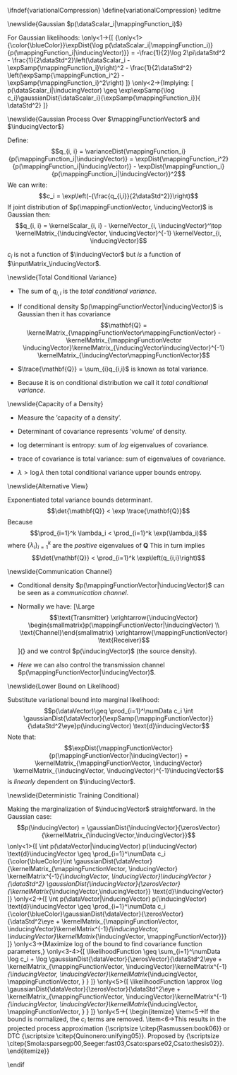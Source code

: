 \ifndef{variationalCompression}
\define{variationalCompression}
\editme

\newslide{Gaussian $p(\dataScalar_i|\mappingFunction_i)$}

For Gaussian likelihoods: \only<1->{\[
  {\only<1>{\color{\blueColor}}\expDist{\log p(\dataScalar_i|\mappingFunction_i)}{p(\mappingFunction_i|\inducingVector)}} = -\frac{1}{2}\log 2\pi\dataStd^2 - \frac{1}{2\dataStd^2}\left(\dataScalar_i - \expSamp{\mappingFunction_i}\right)^2 - \frac{1}{2\dataStd^2} \left(\expSamp{\mappingFunction_i^2} - \expSamp{\mappingFunction_i}^2\right)
  \]} \only<2->{Implying:
    \[
  p(\dataScalar_i|\inducingVector) \geq \exp\expSamp{\log c_i}\gaussianDist{\dataScalar_i}{\expSamp{\mappingFunction_i}}{ \dataStd^2}
  \]}

\newslide{Gaussian Process Over $\mappingFunctionVector$ and $\inducingVector$}

Define:
$$q_{i, i} = \varianceDist{\mappingFunction_i}{p(\mappingFunction_i|\inducingVector)} = \expDist{\mappingFunction_i^2}{p(\mappingFunction_i|\inducingVector)} - \expDist{\mappingFunction_i}{p(\mappingFunction_i|\inducingVector)}^2$$
We can write: $$c_i = \exp\left(-{\frac{q_{i,i}}{2\dataStd^2}}\right)$$
If joint distribution of $p(\mappingFunctionVector, \inducingVector)$ is
Gaussian then:
$$q_{i, i} = \kernelScalar_{i, i} - \kernelVector_{i, \inducingVector}^\top \kernelMatrix_{\inducingVector, \inducingVector}^{-1} \kernelVector_{i, \inducingVector}$$

$c_i$ is not a function of $\inducingVector$ but *is* a function of
$\inputMatrix_\inducingVector$.

<!--frame end-->
<!--frame start-->
\newslide{Total Conditional Variance}

-   The sum of $q_{i,i}$ is the *total conditional variance*.

-   If conditional density $p(\mappingFunctionVector|\inducingVector)$
    is Gaussian then it has covariance
    $$\mathbf{Q} = \kernelMatrix_{\mappingFunctionVector\mappingFunctionVector} - \kernelMatrix_{\mappingFunctionVector \inducingVector}\kernelMatrix_{\inducingVector\inducingVector}^{-1} \kernelMatrix_{\inducingVector\mappingFunctionVector}$$

-   $\trace{\mathbf{Q}} = \sum_{i}q_{i,i}$ is known as total variance.

-   Because it is on conditional distribution we call it *total
    conditional variance*.

<!--frame end-->
<!--frame start-->
\newslide{Capacity of a Density}

-   Measure the ’capacity of a density’.

-   Determinant of covariance represents ’volume’ of density.

-   log determinant is entropy: sum of *log* eigenvalues of covariance.

-   trace of covariance is total variance: sum of eigenvalues of
    covariance.

-   $\lambda > \log \lambda$ then total conditional variance upper
    bounds entropy.

<!--frame end-->
<!--frame start-->
\newslide{Alternative View}

Exponentiated total variance bounds determinant.
$$\det{\mathbf{Q}} < \exp \trace{\mathbf{Q}}$$ Because
$$\prod_{i=1}^k \lambda_i < \prod_{i=1}^k \exp(\lambda_i)$$ where
$\{\lambda_i\}_{i=1}^k$ are the *positive* eigenvalues of $\mathbf{Q}$
This in turn implies
$$\det{\mathbf{Q}} < \prod_{i=1}^k \exp\left(q_{i,i}\right)$$

<!--frame end-->
<!--frame start-->
\newslide{Communication Channel}

-   Conditional density $p(\mappingFunctionVector|\inducingVector)$ can
    be seen as a *communication channel*.

-   Normally we have: [\Large
    $$\text{Transmitter} \xrightarrow{\inducingVector} \begin{smallmatrix}p(\mappingFunctionVector|\inducingVector) \\ \text{Channel}\end{smallmatrix} \xrightarrow{\mappingFunctionVector} \text{Receiver}$$]{}
    and we control $p(\inducingVector)$ (the source density).

-   *Here* we can also control the transmission channel
    $p(\mappingFunctionVector|\inducingVector)$.

<!--frame end-->
<!--frame start-->
\newslide{Lower Bound on Likelihood}

Substitute variational bound into marginal likelihood:
$$p(\dataVector)\geq \prod_{i=1}^\numData c_i \int \gaussianDist{\dataVector}{\expSamp{\mappingFunctionVector}}{\dataStd^2\eye}p(\inducingVector) \text{d}\inducingVector$$
Note that:
$$\expDist{\mappingFunctionVector}{p(\mappingFunctionVector|\inducingVector)} = \kernelMatrix_{\mappingFunctionVector, \inducingVector} \kernelMatrix_{\inducingVector, \inducingVector}^{-1}\inducingVector$$
is *linearly* dependent on $\inducingVector$.

<!--frame end-->
<!--frame start-->
\newslide{Deterministic Training Conditional}

Making the marginalization of $\inducingVector$ straightforward. In the
Gaussian case:
$$p(\inducingVector) = \gaussianDist{\inducingVector}{\zerosVector}{\kernelMatrix_{\inducingVector,\inducingVector}}$$
\only<1>{\[
    \int p(\dataVector|\inducingVector) p(\inducingVector) \text{d}\inducingVector  \geq \prod_{i=1}^\numData c_i {\color{\blueColor}\int \gaussianDist{\dataVector}{\kernelMatrix_{\mappingFunctionVector, \inducingVector} \kernelMatrix^{-1}_{\inducingVector, \inducingVector}\inducingVector }{\dataStd^2} \gaussianDist{\inducingVector}{\zerosVector}{\kernelMatrix_{\inducingVector,\inducingVector}} \text{d}\inducingVector} \]}
\only<2->{\[
    \int p(\dataVector|\inducingVector) p(\inducingVector) \text{d}\inducingVector \geq \prod_{i=1}^\numData c_i {\color{\blueColor}\gaussianDist{\dataVector}{\zerosVector}{\dataStd^2\eye + \kernelMatrix_{\mappingFunctionVector, \inducingVector}\kernelMatrix^{-1}_{\inducingVector, \inducingVector}\kernelMatrix_{\inducingVector, \mappingFunctionVector}}} \]}
\only<3->{Maximize log of the bound to find covariance function parameters,}
\only<3-4>{\[
    \likelihoodFunction \geq \sum_{i=1}^\numData \log c_i + \log \gaussianDist{\dataVector}{\zerosVector}{\dataStd^2\eye + \kernelMatrix_{\mappingFunctionVector, \inducingVector}\kernelMatrix^{-1}_{\inducingVector, \inducingVector}\kernelMatrix_{\inducingVector, \mappingFunctionVector, } }
    \]} \only<5>{\[
    \likelihoodFunction \approx \log \gaussianDist{\dataVector}{\zerosVector}{\dataStd^2\eye + \kernelMatrix_{\mappingFunctionVector, \inducingVector}\kernelMatrix^{-1}_{\inducingVector, \inducingVector}\kernelMatrix_{\inducingVector, \mappingFunctionVector, } }
    \]} \only<5->{
    \begin{itemize}
      \item<5->If the bound is normalized, the $c_i$ terms are removed.
      \item<6->This results in the projected process approximation {\scriptsize \citep{Rasmussen:book06}} or DTC {\scriptsize \citep{Quinonero:unifying05}}. Proposed by {\scriptsize \citep{Smola:sparsegp00,Seeger:fast03,Csato:sparse02,Csato:thesis02}}.
      \end{itemize}}

<!--frame end-->

\endif
